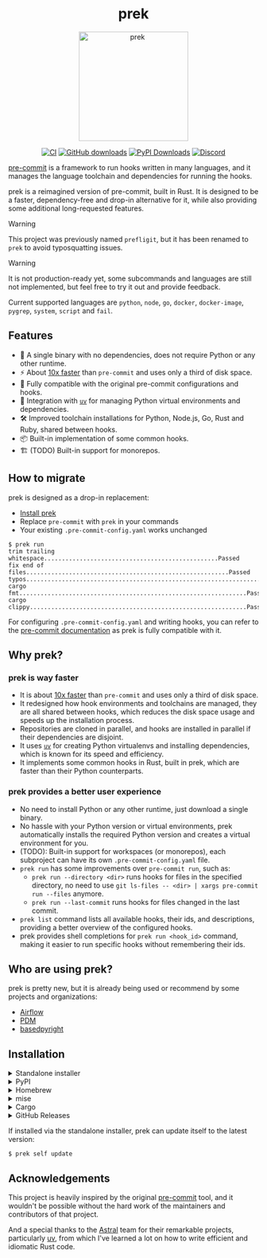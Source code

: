 <div align="center">

# prek

<img width="220" alt="prek" src="https://github.com/user-attachments/assets/3a87815a-9f3c-48e7-8c1d-384b07ad3b35" />

[![CI](https://github.com/j178/prek/actions/workflows/ci.yml/badge.svg)](https://github.com/j178/prek/actions/workflows/ci.yml)
[![GitHub downloads](https://img.shields.io/github/downloads/j178/prek/total?logo=github)](https://github.com/j178/prek/releases)
[![PyPI Downloads](https://static.pepy.tech/badge/prek)](https://pepy.tech/projects/prek)
[![Discord](https://img.shields.io/discord/1403581202102878289?logo=discord)](https://discord.gg/3NRJUqJz86)

</div>

[pre-commit](https://pre-commit.com/) is a framework to run hooks written in many languages, and it manages the
language toolchain and dependencies for running the hooks.

prek is a reimagined version of pre-commit, built in Rust.
It is designed to be a faster, dependency-free and drop-in alternative for it,
while also providing some additional long-requested features.

> [!WARNING]
> This project was previously named `prefligit`, but it has been renamed to `prek` to avoid typosquatting issues.

> [!WARNING]
> It is not production-ready yet, some subcommands and languages are still not implemented, but feel free to try it out and provide feedback.
>
> Current supported languages are `python`, `node`, `go`, `docker`, `docker-image`, `pygrep`, `system`, `script` and `fail`.

## Features

- 🚀 A single binary with no dependencies, does not require Python or any other runtime.
- ⚡ About [10x faster](https://github.com/j178/prek/blob/master/BENCHMARK.md) than `pre-commit` and uses only a third of disk space.
- 🔄 Fully compatible with the original pre-commit configurations and hooks.
- 🐍 Integration with [`uv`](https://github.com/astral-sh/uv) for managing Python virtual environments and dependencies.
- 🛠️ Improved toolchain installations for Python, Node.js, Go, Rust and Ruby, shared between hooks.
- 📦 Built-in implementation of some common hooks.
- 🏗️ (TODO) Built-in support for monorepos.

## How to migrate

prek is designed as a drop-in replacement:

- [Install prek](#installation)
- Replace `pre-commit` with `prek` in your commands
- Your existing `.pre-commit-config.yaml` works unchanged

```console
$ prek run
trim trailing whitespace.................................................Passed
fix end of files.........................................................Passed
typos....................................................................Passed
cargo fmt................................................................Passed
cargo clippy.............................................................Passed
```

For configuring `.pre-commit-config.yaml` and writing hooks, you can refer to the [pre-commit documentation](https://pre-commit.com/) as prek is fully compatible with it.

## Why prek?

### prek is way faster

- It is about [10x faster](https://github.com/j178/prek/blob/master/BENCHMARK.md) than `pre-commit` and uses only a third of disk space.
- It redesigned how hook environments and toolchains are managed, they are all shared between hooks, which reduces the disk space usage and speeds up the installation process.
- Repositories are cloned in parallel, and hooks are installed in parallel if their dependencies are disjoint.
- It uses [`uv`](https://github.com/astral-sh/uv) for creating Python virtualenvs and installing dependencies, which is known for its speed and efficiency.
- It implements some common hooks in Rust, built in prek, which are faster than their Python counterparts.

### prek provides a better user experience

- No need to install Python or any other runtime, just download a single binary.
- No hassle with your Python version or virtual environments, prek automatically installs the required Python version and creates a virtual environment for you.
- (TODO): Built-in support for workspaces (or monorepos), each subproject can have its own `.pre-commit-config.yaml` file.
- `prek run` has some improvements over `pre-commit run`, such as:
    - `prek run --directory <dir>` runs hooks for files in the specified directory, no need to use `git ls-files -- <dir> | xargs pre-commit run --files` anymore.
    - `prek run --last-commit` runs hooks for files changed in the last commit.
- `prek list` command lists all available hooks, their ids, and descriptions, providing a better overview of the configured hooks.
- prek provides shell completions for `prek run <hook_id>` command, making it easier to run specific hooks without remembering their ids.

## Who are using prek?

prek is pretty new, but it is already being used or recommend by some projects and organizations:

- [Airflow](https://github.com/apache/airflow/issues/44995)
- [PDM](https://github.com/pdm-project/pdm/pull/3593)
- [basedpyright](https://github.com/DetachHead/basedpyright/pull/1413)

## Installation

<details>
<summary>Standalone installer</summary>

prek provides a standalone installer script to download and install the tool:

```console
# On Linux and macOS
curl --proto '=https' --tlsv1.2 -LsSf https://github.com/j178/prek/releases/download/v0.1.1/prek-installer.sh | sh

# On Windows
powershell -ExecutionPolicy ByPass -c "irm https://github.com/j178/prek/releases/download/v0.1.1/prek-installer.ps1 | iex"
```
</details>

<details>
<summary>PyPI</summary>

prek is published as Python binary wheel to PyPI, you can install it using `pip`, `uv` (recommended), or `pipx`:

```console
pip install prek

# or

uv tool install prek

# or

pipx install prek
```
</details>

<details>
<summary>Homebrew</summary>

```console
brew install prek
```
</details>

<details>
<summary>mise</summary>

```console
mise use prek
```
</details>

<details>
<summary>Cargo</summary>

Build from source using Cargo:

```console
cargo install --locked --git https://github.com/j178/prek
```
</details>

<details>
<summary>GitHub Releases</summary>

prek release artifacts can be downloaded directly from the [GitHub releases](https://github.com/j178/prek/releases).
</details>

If installed via the standalone installer, prek can update itself to the latest version:

```console
$ prek self update
```

## Acknowledgements

This project is heavily inspired by the original [pre-commit](https://pre-commit.com/) tool, and it wouldn't be possible without the hard work
of the maintainers and contributors of that project.

And a special thanks to the [Astral](https://github.com/astral-sh) team for their remarkable projects, particularly [uv](https://github.com/astral-sh/uv),
from which I've learned a lot on how to write efficient and idiomatic Rust code.
